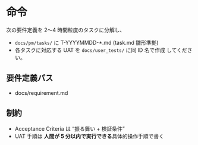 # 命令
次の要件定義を 2〜4 時間粒度のタスクに分解し、
- `docs/pm/tasks/` に T-YYYYMMDD-*.md (task.md 雛形準拠)
- 各タスクに対応する UAT を `docs/user_tests/` に同 ID 名で作成
してください。

## 要件定義パス
- docs/requirement.md

## 制約
- Acceptance Criteria は “振る舞い + 検証条件”
- UAT 手順は **人間が 5 分以内で実行できる**具体的操作手順で書く
